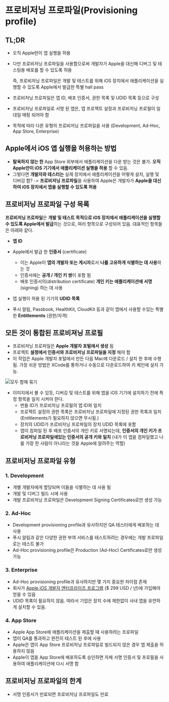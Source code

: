 # 프로비저닝 프로파일(Provisioning profile)

## TL;DR

- 오직 Apple만이 앱 실행을 허용

- 다만 프로비저닝 프로파일을 사용함으로써 개발자가 Apple을 대신해 디버그 및 테스팅용 배포를 할 수 있도록 허용

  즉, 프로비저닝 프로파일은 개발 및 테스트를 위해 iOS 장치에서 애플리케이션을 실행할 수 있도록 Apple에서 발급한 특별 hall pass

- 프로비저닝 프로파일은 앱 ID, 배포 인증서, 권한 목록 및 UDID 목록 등으로 구성

- 프로비저닝 프로파일로 서명 된 앱은, 앱 프로젝트 설정과 프로비저닝 프로필이 일대일 매핑 되어야 함

- 목적에 따라 다른 유형의 프로비저닝 프로파일을 사용 (Development, Ad-Hoc, App Store, Enterprise)


## Apple에서 iOS 앱 실행을 허용하는 방법

- **탈옥하지 않는 한**  App Store 외부에서 애플리케이션을 다운 받는 것은 불가. **오직 Apple만이 iOS 기기에서 애플리케이션 실행을 허용** 할 수 있음.
- 그렇다면 **개발자와 테스터는** 실제 장치에서 애플리케이션을 어떻게 설치, 실행 및 디버깅 함? -> **프로비저닝 프로파일**을 사용하여 Apple은 개발자가 **Apple을 대신하여 iOS 장치에서 앱을 실행할 수 있도록 허용** 

## 프로비저닝 프로파일 구성 목록

**프로비저닝 프로파일**은 **개발 및 테스트 목적으로 iOS 장치에서 애플리케이션을 실행할 수 있도록 Apple에서 발급**하는 것으로, 여러 항목으로 구성되어 있음. 대표적인 항목들은 아래와 같다.

- **앱 ID**  
- Apple에서 발급 한 **인증서** (certificate)

  - 이는 Apple이 **앱의 개발자 또는 게시자**로서 **나를 고유하게 식별하는 데 사용**하는 것
  - 인증서에는 **공개 / 개인 키 쌍**이 포함 됨
  - 배포 인증서의(distribution certificate) **개인 키는 애플리케이션에 서명** (signing) 하는 데 사용
- 앱 실행이 허용 된 기기의 **UDID 목록**
- 푸시 알림, Passbook, HealthKit, CloudKit 등과 같이 앱에서 사용할 수있는 특별한 **Entitlements** (권한/자격)

## 모든 것이 통합된 프로비져닝 프로필

- 프로비저닝 프로파일은 **Apple 개발자 포털에서 생성** 됨
- 프로젝트 **설정에서 인증서와 프로비저닝 프로파일을 지정** 해야 함
- 이 작업은 Apple 개발자 포털에서 만든 다음 Mac에 다운로드 / 설치 한 후에 수행 됨. 가장 쉬운 방법은 XCode를 통하거나 수동으로 다운로드하여 키 체인에 설치 가능.

![모두 함께 묶기](http://sharpmobilecode.com/wp-content/uploads/2015/01/App-To-Profile-Mapping1-1024x701.png)

- 이미지에서 볼 수 있듯, 디버깅 및 테스트를 위해 앱을 iOS 기기에 설치하기 전에 특정 항목을 일치 시켜야 한다.
  - 번들 ID가 프로비저닝 프로필의 앱 ID와 일치
  - 프로젝트 설정의 권한 목록은 프로비저닝 프로파일에 지정된 권한 목록과 일치 (Entitlements가 필요하지 않으면 무시됨.)
  - 장치의 UDID가 프로비저닝 프로파일의 장치 UDID 목록에 포함
  - 앱이 컴파일 된 후 배포 인증서의 개인 키로 서명되는데, **인증서의 개인 키가 프로비저닝 프로파일에있는 인증서의 공개 키와 일치** (내가 이 앱을 컴파일했고 나를 가장 한 사람이 아니라는 것을 Apple에 알려주는 역할)

## 프로비저닝 프로파일 유형

### 1. Development

- 개별 개발자에게 할당되며 이들을 식별하는 데 사용 됨
- 개발 및 디버그 빌드 시에 사용
- 개발 프로비저닝 프로파일은 Development Signing Certificates로만 생성 가능

### 2. Ad-Hoc

- Development provisioning profile과 유사하지만 QA 테스터에게 배포하는 데 사용
- 푸시 알림과 같은 다양한 권한 부여 서비스를 테스트하려는 경우에는 개발 프로파일로는 테스트 불가
- Ad-Hoc provisioning profile은 Production (Ad-Hoc) Certificates로만 생성 가능

### 3. Enterprise 

- Ad-Hoc provisioning profile과 유사하지만 몇 가지 중요한 차이점 존재
- 회사가 [Apple iOS 개발자 엔터프라이즈 프로그램](https://developer.apple.com/programs/ios/enterprise/) ($ 299 USD / 년)에 가입해야 얻을 수 있음
- UDID 목록이 필요하지 않음. 따라서 기업은 장치 수에 제한없이 사내 앱을 유연하게 설치할 수 있음.

### 4. App Store

- Apple App Store에 애플리케이션을 제출할 때 사용하려는 프로파일
- 앱이 QA를 통과하고 완전히 테스트 된 후에 사용
- Apple은 앱이 App Store 프로비저닝 프로파일로 빌드되지 않은 경우 앱 제출을 허용하지 않음
- Apple이 앱을 App Store에 배포하도록 승인하면 자체 서명 인증서 및 프로필을 사용하여 애플리케이션에 다시 서명 함

## 프로비저닝 프로파일의 한계

- 서명 인증서가 만료되면 프로비저닝 프로파일도 만료
